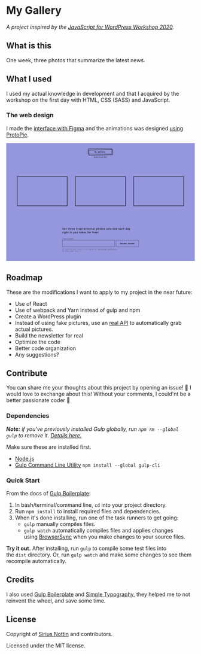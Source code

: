 # My Gallery

*A project inspired by the [JavaScript for WordPress Workshop 2020](https://github.com/siriusnottin/jsforwp-conf-workshop-2020).*

## What is this

One week, three photos that summarize the latest news.

## What I used

I used my actual knowledge in development and that I acquired by the workshop on the first day with HTML, CSS (SASS) and JavaScript.

### The web design

I made the [interface with Figma](https://www.figma.com/file/E3dKgosEeflZCEPVOkWIbr9Y/jsforwp-conf-workshop-2020?node-id=1%3A2) and the animations was designed [using ProtoPie](https://share.protopie.io/aiVA4d3StFW).

![The interface of the website](interface.png)

## Roadmap

These are the modifications I want to apply to my project in the near future:

- Use of React
- Use of webpack and Yarn instead of gulp and npm
- Create a WordPress plugin
- Instead of using fake pictures, use an [real API](https://api.ap.org/media/v/docs/api/) to automatically grab actual pictures.
- Build the newsletter for real
- Optimize the code
- Better code organization
- Any suggestions?

## Contribute

You can share me your thoughts about this project by opening an issue! 🚀
I would love to exchange about this! Without your comments, I could'nt be a better passionate coder 💪

### **Dependencies**

***Note:** if you've previously installed Gulp globally, run `npm rm --global gulp` to remove it. [Details here.](https://medium.com/gulpjs/gulp-sips-command-line-interface-e53411d4467)*

Make sure these are installed first.

- [Node.js](http://nodejs.org/)
- [Gulp Command Line Utility](http://gulpjs.com/) `npm install --global gulp-cli`

### Quick Start

From the docs of [Gulp Boilerplate](https://github.com/cferdinandi/gulp-boilerplate):

1. In bash/terminal/command line, `cd` into your project directory.
2. Run `npm install` to install required files and dependencies.
3. When it's done installing, run one of the task runners to get going:
    - `gulp` manually compiles files.
    - `gulp watch` automatically compiles files and applies changes using [BrowserSync](https://browsersync.io/) when you make changes to your source files.

**Try it out.** After installing, run `gulp` to compile some test files into the `dist` directory. Or, run `gulp watch` and make some changes to see them recompile automatically.

## Credits

I also used [Gulp Boilerplate](https://github.com/cferdinandi/gulp-boilerplate) and [Simple Typography](https://github.com/AdamMarsden/simple-typography), they helped me to not reinvent the wheel, and save some time.

## License

Copyright of [Sirius Nottin](https://nottin.me/) and contributors.

Licensed under the MIT license.
